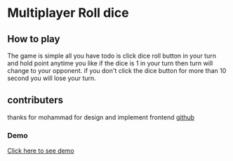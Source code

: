 # Multiplayer Roll dice

## How to play
The game is simple all you have todo is click dice roll button in your turn and hold point anytime you like if the dice is 1 in your turn then turn will change to your opponent. 
if you don't click the dice button for more than 10 second you will lose your turn.
## contributers
thanks for mohammad for design and implement frontend [github](https://github.com/mohammadsalih989)
### Demo
[Click here to see demo](https://mydiceroll1.herokuapp.com/)

